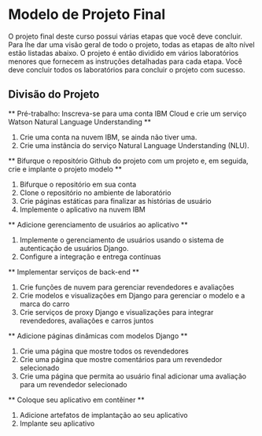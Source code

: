 # Modelo de Projeto Final

O projeto final deste curso possui várias etapas que você deve concluir.
Para lhe dar uma visão geral de todo o projeto, todas as etapas de alto nível estão listadas abaixo.
O projeto é então dividido em vários laboratórios menores que fornecem as instruções detalhadas para cada etapa.
Você deve concluir todos os laboratórios para concluir o projeto com sucesso.

## Divisão do Projeto

** Pré-trabalho: Inscreva-se para uma conta IBM Cloud e crie um serviço Watson Natural Language Understanding **
1. Crie uma conta na nuvem IBM, se ainda não tiver uma.
2. Crie uma instância do serviço Natural Language Understanding (NLU).

** Bifurque o repositório Github do projeto com um projeto e, em seguida, crie e implante o projeto modelo **
1. Bifurque o repositório em sua conta
2. Clone o repositório no ambiente de laboratório
3. Crie páginas estáticas para finalizar as histórias de usuário
4. Implemente o aplicativo na nuvem IBM

** Adicione gerenciamento de usuários ao aplicativo **
1. Implemente o gerenciamento de usuários usando o sistema de autenticação de usuários Django.
2. Configure a integração e entrega contínuas

** Implementar serviços de back-end **
1. Crie funções de nuvem para gerenciar revendedores e avaliações
2. Crie modelos e visualizações em Django para gerenciar o modelo e a marca do carro
3. Crie serviços de proxy Django e visualizações para integrar revendedores, avaliações e carros juntos
 
** Adicione páginas dinâmicas com modelos Django **
1. Crie uma página que mostre todos os revendedores
2. Crie uma página que mostre comentários para um revendedor selecionado
3. Crie uma página que permita ao usuário final adicionar uma avaliação para um revendedor selecionado

** Coloque seu aplicativo em contêiner **
1. Adicione artefatos de implantação ao seu aplicativo
2. Implante seu aplicativo
